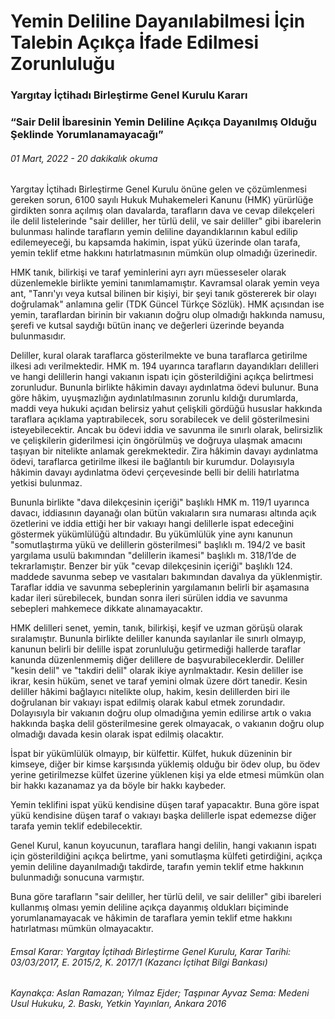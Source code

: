 <BlogMetaDecorator folder="generic" image="generic.jpg" imageAlt="image alt" description="Yargıtay İçtihadı Birleştirme Genel Kurulu Kararı" title="Yemin Deliline Dayanılabilmesi İçin Talebin Açıkça İfade Edilmesi Zorunluluğu" />

# Yemin Deliline Dayanılabilmesi İçin Talebin Açıkça İfade Edilmesi Zorunluluğu

### Yargıtay İçtihadı Birleştirme Genel Kurulu Kararı

### “Sair Delil İbaresinin Yemin Deliline Açıkça Dayanılmış Olduğu Şeklinde Yorumlanamayacağı”

###### 01 Mart, 2022 - 20 dakikalık okuma

Yargıtay İçtihadı Birleştirme Genel Kurulu önüne gelen ve çözümlenmesi gereken sorun, 6100 sayılı Hukuk Muhakemeleri Kanunu (HMK) yürürlüğe girdikten sonra açılmış olan davalarda, tarafların dava ve cevap dilekçeleri ile delil listelerinde "sair deliller, her türlü delil, ve sair deliller" gibi ibarelerin bulunması halinde tarafların yemin deliline dayandıklarının kabul edilip edilemeyeceği, bu kapsamda hakimin, ispat yükü üzerinde olan tarafa, yemin teklif etme hakkını hatırlatmasının mümkün olup olmadığı üzerinedir. 

HMK tanık, bilirkişi ve taraf yeminlerini ayrı ayrı müesseseler olarak düzenlemekle birlikte yemini tanımlamamıştır. Kavramsal olarak yemin veya ant, "Tanrı'yı veya kutsal bilinen bir kişiyi, bir şeyi tanık göstererek bir olayı doğrulamak" anlamına gelir (TDK Güncel Türkçe Sözlük). HMK açısından ise yemin, taraflardan birinin bir vakıanın doğru olup olmadığı hakkında namusu, şerefi ve kutsal saydığı bütün inanç ve değerleri üzerinde beyanda bulunmasıdır. 

Deliller, kural olarak taraflarca gösterilmekte ve buna taraflarca getirilme ilkesi adı verilmektedir. HMK m. 194 uyarınca tarafların dayandıkları delilleri ve hangi delillerin hangi vakıanın ispatı için gösterildiğini açıkça belirtmesi zorunludur. Bununla birlikte hâkimin davayı aydınlatma ödevi bulunur. Buna göre hâkim, uyuşmazlığın aydınlatılmasının zorunlu kıldığı durumlarda, maddi veya hukuki açıdan belirsiz yahut çelişkili gördüğü hususlar hakkında taraflara açıklama yaptırabilecek, soru sorabilecek ve delil gösterilmesini isteyebilecektir. Ancak bu ödevi iddia ve savunma ile sınırlı olarak, belirsizlik ve çelişkilerin giderilmesi için öngörülmüş ve doğruya ulaşmak amacını taşıyan bir nitelikte anlamak gerekmektedir. Zira hâkimin davayı aydınlatma ödevi, taraflarca getirilme ilkesi ile bağlantılı bir kurumdur. Dolayısıyla hâkimin davayı aydınlatma ödevi çerçevesinde belli bir delili hatırlatma yetkisi bulunmaz.

Bununla birlikte "dava dilekçesinin içeriği" başlıklı HMK m. 119/1 uyarınca davacı, iddiasının dayanağı olan bütün vakıaların sıra numarası altında açık özetlerini ve iddia ettiği her bir vakıayı hangi delillerle ispat edeceğini göstermek yükümlülüğü altındadır. Bu yükümlülük yine aynı kanunun "somutlaştırma yükü ve delillerin gösterilmesi" başlıklı m. 194/2 ve basit yargılama usulü bakımından "delillerin ikamesi" başlıklı m. 318/1’de de tekrarlamıştır. Benzer bir yük "cevap dilekçesinin içeriği" başlıklı 124. maddede savunma sebep ve vasıtaları bakımından davalıya da yüklenmiştir. Taraflar iddia ve savunma sebeplerinin yargılamanın belirli bir aşamasına kadar ileri sürebilecek, bundan sonra ileri sürülen iddia ve savunma sebepleri mahkemece dikkate alınamayacaktır.

HMK delilleri senet, yemin, tanık, bilirkişi, keşif ve uzman görüşü olarak sıralamıştır. Bununla birlikte deliller kanunda sayılanlar ile sınırlı olmayıp, kanunun belirli bir delille ispat zorunluluğu getirmediği hallerde taraflar kanunda düzenlenmemiş diğer delillere de başvurabileceklerdir. Deliller "kesin delil" ve "takdiri delil" olarak ikiye ayrılmaktadır. Kesin deliller ise ikrar, kesin hüküm, senet ve taraf yemini olmak üzere dört tanedir. Kesin deliller hâkimi bağlayıcı nitelikte olup, hakim, kesin delillerden biri ile doğrulanan bir vakıayı ispat edilmiş olarak kabul etmek zorundadır. Dolayısıyla bir vakıanın doğru olup olmadığına yemin edilirse artık o vakıa hakkında başka delil gösterilmesine gerek olmayacak, o vakıanın doğru olup olmadığı davada kesin olarak ispat edilmiş olacaktır. 

İspat bir yükümlülük olmayıp, bir külfettir. Külfet, hukuk düzeninin bir kimseye, diğer bir kimse karşısında yüklemiş olduğu bir ödev olup, bu ödev yerine getirilmezse külfet üzerine yüklenen kişi ya elde etmesi mümkün olan bir hakkı kazanamaz ya da böyle bir hakkı kaybeder.

Yemin teklifini ispat yükü kendisine düşen taraf yapacaktır. Buna göre ispat yükü kendisine düşen taraf o vakıayı başka delillerle ispat edemezse diğer tarafa yemin teklif edebilecektir. 

Genel Kurul, kanun koyucunun, taraflara hangi delilin, hangi vakıanın ispatı için gösterildiğini açıkça belirtme, yani somutlaşma külfeti getirdiğini, açıkça yemin deliline dayanılmadığı takdirde, tarafın yemin teklif etme hakkının bulunmadığı sonucuna varmıştır. 

Buna göre tarafların "sair deliller, her türlü delil, ve sair deliller" gibi ibareleri kullanmış olması yemin deliline açıkça dayanmış oldukları biçiminde yorumlanamayacak ve hâkimin de taraflara yemin teklif etme hakkını hatırlatması mümkün olmayacaktır.

###### Emsal Karar: Yargıtay İçtihadı Birleştirme Genel Kurulu, Karar Tarihi: 03/03/2017, E. 2015/2, K. 2017/1 (Kazancı İçtihat Bilgi Bankası)

###### Kaynakça: Aslan Ramazan; Yılmaz Ejder; Taşpınar Ayvaz Sema: Medeni Usul Hukuku, 2. Baskı, Yetkin Yayınları, Ankara 2016